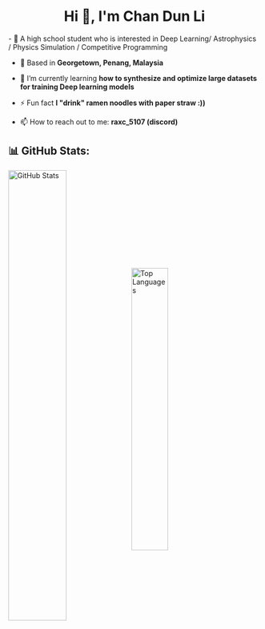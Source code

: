 <h1 align="center">Hi 👋, I'm Chan Dun Li</h1>
- 🌠 A high school student who is interested in Deep Learning/ Astrophysics / Physics Simulation / Competitive Programming 

- 📍 Based in **Georgetown, Penang, Malaysia**

- 🌱 I’m currently learning **how to synthesize and optimize large datasets for training Deep learning models**

- ⚡ Fun fact **I "drink" ramen noodles with paper straw :))**

- 📫 How to reach out to me: **raxc_5107 (discord)**
  
<p align="left">
</p>

## 📊 GitHub Stats:

<p>
  <img align="center" src="https://github-readme-stats.vercel.app/api?username=ehdunhackme&theme=dark&hide_border=false&include_all_commits=false&count_private=false" alt="GitHub Stats" style="width: 48%;" />
  <img align="center" src="https://github-readme-stats.vercel.app/api/top-langs/?username=ehdunhackme&theme=dark&hide_border=false&include_all_commits=false&count_private=false&layout=compact" alt="Top Languages" style="width: 38%;" />
</p>
